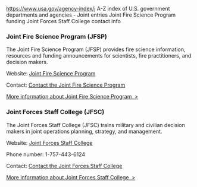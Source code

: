

https://www.usa.gov/agency-index/j
A-Z index of U.S. government departments and agencies - Joint entries
Joint Fire Science Program funding
Joint Forces Staff College contact info

### Joint Fire Science Program (JFSP)

The Joint Fire Science Program (JFSP) provides fire science information, resources and funding announcements for scientists, fire practitioners, and decision makers.

Website: [Joint Fire Science Program](https://www.firescience.gov/)

Contact: [Contact the Joint Fire Science Program](https://www.firescience.gov/ords/prd/jf_jfsp/jf_jfsp/r/jfspublic/contact-us)

[More information about Joint Fire Science Program  >](https://www.usa.gov/agencies/joint-fire-science-program)

### Joint Forces Staff College (JFSC)

The Joint Forces Staff College (JFSC) trains military and civilian decision makers in joint operations planning, strategy, and management.

Website: [Joint Forces Staff College](https://jfsc.ndu.edu/)

Phone number: 1-757-443-6124

Contact: [Contact the Joint Forces Staff College](https://jfsc.ndu.edu/Contact/)

[More information about Joint Forces Staff College  >](https://www.usa.gov/agencies/joint-forces-staff-college)
